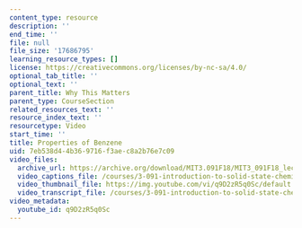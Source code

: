 ```yaml
---
content_type: resource
description: ''
end_time: ''
file: null
file_size: '17686795'
learning_resource_types: []
license: https://creativecommons.org/licenses/by-nc-sa/4.0/
optional_tab_title: ''
optional_text: ''
parent_title: Why This Matters
parent_type: CourseSection
related_resources_text: ''
resource_index_text: ''
resourcetype: Video
start_time: ''
title: Properties of Benzene
uid: 7eb538d4-4b36-9716-f3ae-c8a2b76e7c09
video_files:
  archive_url: https://archive.org/download/MIT3.091F18/MIT3_091F18_lec10_wtm_300k.mp4
  video_captions_file: /courses/3-091-introduction-to-solid-state-chemistry-fall-2018/q9D2zR5q0Sc_captions.webvtt
  video_thumbnail_file: https://img.youtube.com/vi/q9D2zR5q0Sc/default.jpg
  video_transcript_file: /courses/3-091-introduction-to-solid-state-chemistry-fall-2018/q9D2zR5q0Sc_transcript.pdf
video_metadata:
  youtube_id: q9D2zR5q0Sc
---
```

